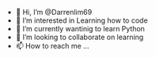 - 👋 Hi, I’m @Darrenlim69
- 👀 I’m interested in Learning how to code
- 🌱 I’m currently wantinig to learn Python
- 💞️ I’m looking to collaborate on learning
- 📫 How to reach me ...

<!---
Darrenlim69/Darrenlim69 is a ✨ special ✨ repository because its `README.md` (this file) appears on your GitHub profile.
You can click the Preview link to take a look at your changes.
--->
